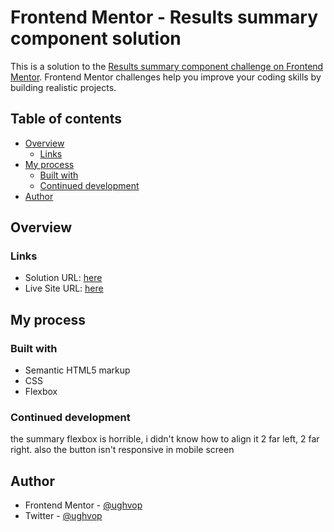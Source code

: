 # Frontend Mentor - Results summary component solution

This is a solution to the [Results summary component challenge on Frontend Mentor](https://www.frontendmentor.io/challenges/results-summary-component-CE_K6s0maV). Frontend Mentor challenges help you improve your coding skills by building realistic projects. 

## Table of contents

- [Overview](#overview)
  - [Links](#links)
- [My process](#my-process)
  - [Built with](#built-with)
  - [Continued development](#continued-development)
- [Author](#author)

## Overview

### Links

- Solution URL: [here](https://your-solution-url.com)
- Live Site URL: [here](https://ughvop.github.io/results-summary-component-main/)

## My process

### Built with

- Semantic HTML5 markup
- CSS
- Flexbox

### Continued development

the summary flexbox is horrible, i didn't know how to align it 2 far left, 2 far right.
also the button isn't responsive in mobile screen

## Author

- Frontend Mentor - [@ughvop](https://www.frontendmentor.io/profile/ughvop)
- Twitter - [@ughvop](https://www.twitter.com/ughvop)

